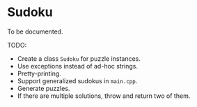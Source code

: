 Sudoku
======

To be documented.

TODO:
  - Create a class `Sudoku` for puzzle instances.
  - Use exceptions instead of ad-hoc strings.
  - Pretty-printing.
  - Support generalized sudokus in `main.cpp`.
  - Generate puzzles.
  - If there are multiple solutions, throw and return two of them.
